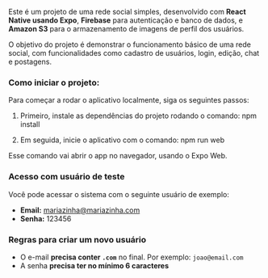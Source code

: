 
Este é um projeto de uma rede social simples, desenvolvido com **React Native usando Expo**, **Firebase** para autenticação e banco de dados, e **Amazon S3** para o armazenamento de imagens de perfil dos usuários.

O objetivo do projeto é demonstrar o funcionamento básico de uma rede social, com funcionalidades como cadastro de usuários, login, edição, chat e postagens.

### Como iniciar o projeto:

Para começar a rodar o aplicativo localmente, siga os seguintes passos:

1. Primeiro, instale as dependências do projeto rodando o comando:  npm install

2. Em seguida, inicie o aplicativo com o comando: npm run web

Esse comando vai abrir o app no navegador, usando o Expo Web.

### Acesso com usuário de teste

Você pode acessar o sistema com o seguinte usuário de exemplo:

- **Email:** mariazinha@mariazinha.com  
- **Senha:** 123456

### Regras para criar um novo usuário

- O e-mail **precisa conter `.com`** no final. Por exemplo: `joao@email.com`  
- A senha **precisa ter no mínimo 6 caracteres**
